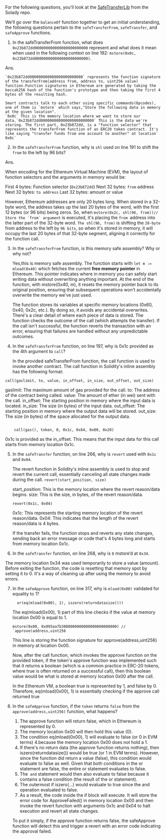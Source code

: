 For the following questions, you’ll look at the [SafeTransferLib](https://github.com/Vectorized/solady/blob/efd63173997c6e30a2e45cd889cdd3968598a4c2/src/utils/SafeTransferLib.sol) from the Solady repo.

We’ll go over the `balanceOf` function together to get an initial understanding, the following questions pertain to the `safeTransferFrom`, `safeTransfer`, and `safeApprove` functions.

1. In the safeTransferFrom function, what does `0x23b872dd000000000000000000000000` represent and what does it mean when used in the following context on line 192: `mstore(0x0c, 0x23b872dd000000000000000000000000)`.

Ans.

    `0x23b872dd000000000000000000000000` represents the function signature of the transferFrom(address from, address to, uint256 value) function.Function signatures in Ethereum are generated by taking the keccak256 hash of the function's prototype and then taking the first 4 bytes of the resulting hash.

    Smart contracts talk to each other using specific commands(Opcodes), one of them is `mstore` which says,"Store the following data in memory at the given location".
    `0x0c` This is the memory location where we want to store our data.`0x23b872dd000000000000000000000000` This is the data we're storing. The first part, 0x23b872dd, is a "function selector" that represents the transferFrom function of an ERC20 token contract. It's like saying "transfer funds from one account to another" at location` 0x0c`

2. In the `safeTransferFrom` function, why is `shl` used on line 191 to shift the `from` to the left by 96 bits?

Ans.

When encoding for the Ethereum Virtual Machine (EVM), the layout of function selectors and the arguments in memory would be:

First 4 bytes: Function selector (`0x23b872dd`)
Next 32 bytes: `from` address
Next 32 bytes: `to address`
Last 32 bytes: amount or value

However, Ethereum addresses are only 20 bytes long. When stored in a 32-byte word, the address takes up the last 20 bytes of the word, with the first 12 bytes (or 96 bits) being zeros.
So, when `` mstore(0x2c, shl(96, from))// Store the `from` argument `` is executed, it's placing the `from `address into the latter part of the 32-byte word. `The shl(96, from)` is shifting the `20-byte` from address to the left by `96 bits`, so when it's stored in memory, it will occupy the last 20 bytes of that 32-byte segment, aligning it correctly for the function call.

3. In the `safeTransferFrom` function, is this memory safe assembly? Why or why not?

   Yes,this is memory safe assembly.
   The function starts with `let m := mload(0x40)` which fetches the current **free memory pointer** in Ethereum. This pointer indicates where in memory you can safely start writing data without overwriting anything important.
   At the end of the function, with mstore(0x40, m), it resets the memory pointer back to its original position, ensuring that subsequent operations won't accidentally overwrite the memory we've just used.

   The function stores its variables at specific memory locations (0x60, 0x40, 0x2c, etc.). By doing so, it avoids any accidental overwrites. There's a clear detail of where each piece of data is stored.
   The function checks the outcome of the call (which attempts the transfer). If the call isn't successful, the function reverts the transaction with an error, ensuring that failures are handled without any unpredictable outcomes.

4. In the `safeTransferFrom` function, on line 197, why is 0x1c provided as the 4th argument to `call`?

   In the provided safeTransferFrom function, the call function is used to invoke another contract. The call function in Solidity's inline assembly has the following format:

```assembly
call(gaslimit, to, value, in_offset, in_size, out_offset, out_size)

```

gaslimit: The maximum amount of gas provided for the call.
to: The address of the contract being called.
value: The amount of ether (in wei) sent with the call.
in_offset: The starting position in memory where the input data is located.
in_size: The size (in bytes) of the input data.
out_offset: The starting position in memory where the output data will be stored.
out_size: The size (in bytes) of the space allocated for the output data.

```assembly

    call(gas(), token, 0, 0x1c, 0x64, 0x00, 0x20)
```

0x1c is provided as the in_offset. This means that the input data for this call starts from memory location 0x1c.

5. In the `safeTransfer` function, on line 266, why is `revert` used with `0x1c` and `0x04`.

   The revert function in Solidity's inline assembly is used to stop and revert the current call, essentially canceling all state changes made during the call.
   `revert(start_position, size)`

   start_position: This is the memory location where the revert reason/data begins.
   size: This is the size, in bytes, of the revert reason/data.

   `revert(0x1c, 0x04)`

   0x1c: This represents the starting memory location of the revert reason/data.
   0x04: This indicates that the length of the revert reason/data is 4 bytes.

   If the transfer fails, the function stops and reverts any state changes, sending back an error message or code that's 4 bytes long and starts from memory location 0x1c.

6. In the `safeTransfer` function, on line 268, why is `0` mstore’d at `0x34`.

The memory location 0x34 was used temporarily to store a value (amount). Before exiting the function, the code is resetting that memory spot by setting it to 0. It's a way of cleaning up after using the memory to avoid errors.

7. In the `safeApprove` function, on line 317, why is `mload(0x00)` validated for equality to 1?

   `  or(eq(mload(0x00), 1), iszero(returndatasize()))`

   The eq(mload(0x00), 1) part of this line checks if the value at memory location 0x00 is equal to 1.

   `` mstore(0x00, 0x095ea7b3000000000000000000000000) // `approve(address,uint256 ``

   This line is storing the function signature for approve(address,uint256) in memory at location 0x00.

   Now, after the call function, which invokes the approve function on the provided token, if the token's approve function was implemented such that it returns a boolean (which is a common practice in ERC-20 tokens, where true is often returned on a successful call), then this boolean value would be what is stored at memory location 0x00 after the call.

   In the Ethereum VM, a boolean true is represented by 1, and false by 0. Therefore, eq(mload(0x00), 1) is essentially checking if the approve call returned true

8. In the `safeApprove` function, if the `token` returns `false` from the `approve(address,uint256)` function, what happens?

   1. The approve function will return false, which in Ethereum is represented by 0.
   2. The memory location 0x00 will then hold this value (0).
   3. The condition eq(mload(0x00), 1) will evaluate to false (or 0 in EVM terms) 4.because the memory location 0x00 does not hold a 1.
   4. If there's no return data (the approve function returns nothing), then iszero(returndatasize()) would be true (or 1 in EVM terms). However, since the function did return a value (false), this condition would evaluate to false as well.
      Given that both conditions in the or statement are false, the entire or statement evaluates to false.
   5. The` and` statement would then also evaluate to false because it contains a false condition (the result of the or statement).
   6. The outermost if iszero(...) would evaluate to true since the and operation evaluated to false.
   7. As a result, the code inside the if block will execute. It will store the error code for ApproveFailed() in memory location 0x00 and then invoke the revert function with arguments 0x1c and 0x04 to halt execution and revert all state changes.

   To put it simply, if the approve function returns false, the safeApprove function will detect this and trigger a revert with an error code indicating the approval failed.
